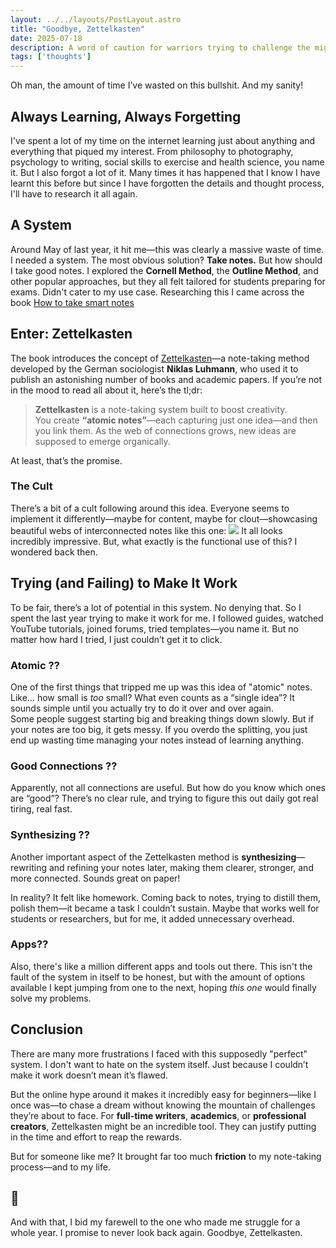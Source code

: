 ```yaml
---
layout: ../../layouts/PostLayout.astro
title: "Goodbye, Zettelkasten"
date: 2025-07-18
description: A word of caution for warriors trying to challenge the mightly zettelkasten
tags: ['thoughts']
---
```


Oh man, the amount of time I’ve wasted on this bullshit. And my sanity!

## Always Learning, Always Forgetting
I've spent a lot of my time on the internet learning just about anything and everything that piqued my interest. From philosophy to photography, psychology to writing, social skills to exercise and health science, you name it. 
But I also forgot a lot of it. Many times it has happened that I know I have learnt this before but since I have forgotten the details and thought process, I'll have to research it all again.

## A System
Around May of last year, it hit me—this was clearly a massive waste of time. I needed a system. The most obvious solution? **Take notes.**
But how should I take good notes. I explored the **Cornell Method**, the **Outline Method**, and other popular approaches, but they all felt tailored for students preparing for exams. Didn't cater to my use case. Researching this I came across the book [How to take smart notes](https://www.goodreads.com/book/show/34507927-how-to-take-smart-notes)

## Enter: Zettelkasten
The book introduces the concept of [Zettelkasten](https://zettelkasten.de/introduction/)—a note-taking method developed by the German sociologist **Niklas Luhmann**, who used it to publish an astonishing number of books and academic papers.
If you’re not in the mood to read all about it, here’s the tl;dr:

> **Zettelkasten** is a note-taking system built to boost creativity.  
> You create **“atomic notes”**—each capturing just one idea—and then you link them. As the web of connections grows, new ideas are supposed to emerge organically.

At least, that’s the promise.

### The Cult
There’s a bit of a cult following around this idea. Everyone seems to implement it differently—maybe for content, maybe for clout—showcasing beautiful webs of interconnected notes like this one:
![](https://forum.obsidian.md/uploads/default/original/3X/3/3/338d6f9cb03a40154eb4ada379ab725de934e678.png)
It all looks incredibly impressive. But, what exactly is the functional use of this? I wondered back then.

## Trying (and Failing) to Make It Work
To be fair, there’s a lot of potential in this system. No denying that.
So I spent the last year trying to make it work for me. I followed guides, watched YouTube tutorials, joined forums, tried templates—you name it. But no matter how hard I tried, I just couldn’t get it to click.

### Atomic ??
One of the first things that tripped me up was this idea of "atomic" notes. Like… how small is _too_ small?  What even counts as a “single idea”? It sounds simple until you actually try to do it over and over again.  
Some people suggest starting big and breaking things down slowly. But if your notes are too big, it gets messy. If you overdo the splitting, you just end up wasting time managing your notes instead of learning anything.

### Good Connections ??
Apparently, not all connections are useful. But how do you know which ones are “good”? There’s no clear rule, and trying to figure this out daily got real tiring, real fast.

### Synthesizing ??
Another important aspect of the Zettelkasten method is **synthesizing**—rewriting and refining your notes later, making them clearer, stronger, and more connected.
Sounds great on paper!

In reality? It felt like homework. Coming back to notes, trying to distill them, polish them—it became a task I couldn’t sustain.
Maybe that works well for students or researchers, but for me, it added unnecessary overhead.

### Apps??
Also, there's like a million different apps and tools out there. This isn't the fault of the system in itself to be honest, but with the amount of options available I kept jumping from one to the next, hoping _this one_ would finally solve my problems.

## Conclusion
There are many more frustrations I faced with this supposedly "perfect" system.
I don't want to hate on the system itself. Just because I couldn’t make it work doesn’t mean it’s flawed.

But the online hype around it makes it incredibly easy for beginners—like I once was—to chase a dream without knowing the mountain of challenges they’re about to face.
For **full-time writers**, **academics**, or **professional creators**, Zettelkasten might be an incredible tool. They can justify putting in the time and effort to reap the rewards.

But for someone like me? It brought far too much **friction** to my note-taking process—and to my life.

## 👋
And with that, I bid my farewell to the one who made me struggle for a whole year. I promise to never look back again. 
Goodbye, Zettelkasten.

